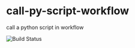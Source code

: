 # call-py-script-workflow
call a python script in workflow

![Build Status](https://img.shields.io/github/actions/workflow/status/mm808/call-py-script-workflow/action.yml?branch=main)



